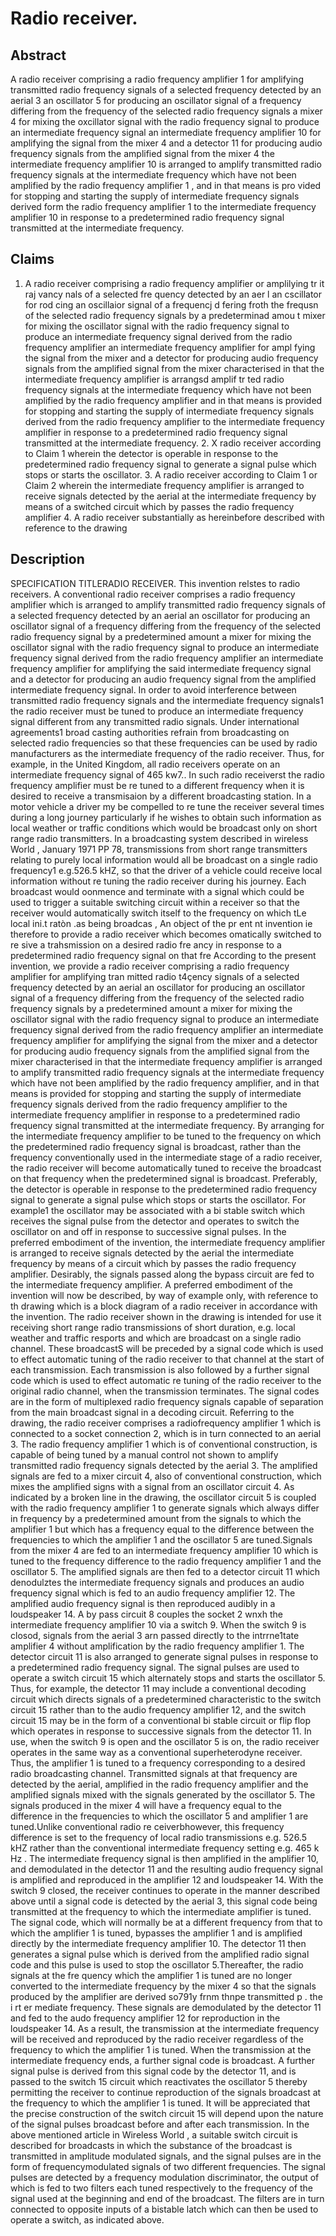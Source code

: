 # Radio receiver.

## Abstract
A radio receiver comprising a radio frequency amplifier 1 for amplifying transmitted radio frequency signals of a selected frequency detected by an aerial 3 an oscillator 5 for producing an oscillator signal of a frequency differing from the frequency of the selected radio frequency signals a mixer 4 for mixing the oxcillator signal with the radio frequency signal to produce an intermediate frequency signal an intermediate frequency amplifier 10 for amplifying the signal from the mixer 4 and a detector 11 for producing audio frequency signals from the amplified signal from the mixer 4 the intermediate frequency amplifier 10 is arranged to amplify transmitted radio frequency signals at the intermediate frequency which have not been amplified by the radio frequency amplifier 1 , and in that means is pro vided for stopping and starting the supply of intermediate frequency signals derived form the radio frequency amplifier 1 to the intermediate frequency amplifier 10 in response to a predetermined radio frequency signal transmitted at the intermediate frequency.

## Claims
1. A radio receiver comprising a radio frequency amplifier or amplilying tr it raj vancy nals of a selected fre quency detected by an aer l an cscillator for rod cing an oscillaior signal of a frequencj d fering froth the frequsn of the selected radio frequency signals by a predeterminad amou t mixer for mixing the oscillator signal with the radio frequency signal to produce an intermediate frequency signal derived from the radio frequency amplifier an intermediate frequency amplifier for ampl fying the signal from the mixer and a detector for producing audio frequency signals from the amplified signal from the mixer characterised in that the intermediate frequency amplifier is arrangsd amplif tr ted radio frequency signals at the intermediate frequency which have not been amplified by the radio frequency amplifier and in that means is provided for stopping and starting the supply of intermediate frequency signals derived from the radio frequency amplifier to the intermediate frequency amplifier in response to a predetermined radio frequency signal transmitted at the intermediate frequency. 2. X radio receiver according to Claim 1 wherein the detector is operable in response to the predetermined radio frequency signal to generate a signal pulse which stops or starts the oscillator. 3. A radio receiver according to Claim 1 or Claim 2 wherein the intermediate frequency amplifier is arranged to receive signals detected by the aerial at the intermediate frequency by means of a switched circuit which by passes the radio frequency amplifier 4. A radio receiver substantially as hereinbefore described with reference to the drawing

## Description
SPECIFICATION TITLERADIO RECEIVER. This invention relstes to radio receivers. A conventional radio receiver comprises a radio frequency amplifier which is arranged to amplify transmitted radio frequency signals of a selected frequency detected by an aerial an oscillator for producing an oscillator signal of a frequency differing from the frequency of the selected radio frequency signal by a predetermined amount a mixer for mixing the oscillator signal with the radio frequency signal to produce an intermediate frequency signal derived from the radio frequency amplifier an intermediate frequency amplifier for amplifying the said intermediate frequency signal and a detector for producing an audio frequency signal from the amplified intermediate frequency signal. In order to avoid interference between transmitted radio frequency signals and the intermediate frequency signals1 the radio receiver must be tuned to produce an intermediate frequency signal different from any transmitted radio signals. Under international agreements1 broad casting authorities refrain from broadcasting on selected radio frequencies so that these frequencies can be used by radio manufacturers as the intermediate frequency of the radio receiver. Thus, for example, in the United Kingdom, all radio receivers operate on an intermediate frequency signal of 465 kw7.. In such radio receiverst the radio frequency amplifier must be re tuned to a different frequency when it is desired to receive a transmisaion by a different broadcasting station. In a motor vehicle a driver my be compelled to re tune the receiver several times during a long journey particularly if he wishes to obtain such information as local weather or traffic conditions which would be broadcast only on short range radio transmitters. In a broadcasting system described in wireless World , January 1971 PP 78, transmissions from short range transmitters relating to purely local information would all be broadcast on a single radio frequency1 e.g.526.5 kHZ, so that the driver of a vehicle could receive local information without re tuning the radio receiver during his journey. Each broadcast would oonmence and terminate with a signal which could be used to trigger a suitable switching circuit within a receiver so that the receiver would automatically switch itself to the frequency on which tLe local ini.t ratòn .as being broadcas , An object of the pr ent nt invention ie therefore to provide a radio receiver which becomes omatically switched to re sive a trahsmission on a desired radio fre ancy in response to a predetermined radio frequency signal on that fre According to the present invention, we provide a radio receiver comprising a radio frequency amplifier for amplifying tran mitted radio t4çency signals of a selected frequency detected by an aerial an oscillator for producing an oscillator signal of a frequency differing from the frequency of the selected radio frequency signals by a predetermined amount a mixer for mixing the oscillator signal with the radio frequency signal to produce an intermediate frequency signal derived from the radio frequency amplifier an intermediate frequency amplifier for amplifying the signal from the mixer and a detector for producing audio frequency signals from the amplified signal from the mixer characterised in that the intermediate frequency amplifier is arranged to amplify transmitted radio frequency signals at the intermediate frequency which have not been amplified by the radio frequency amplifier, and in that means is provided for stopping and starting the supply of intermediate frequency signals derived from the radio frequency amplifier to the intermediate frequency amplifier in response to a predetermined radio frequency signal transmitted at the intermediate frequency. By arranging for the intermediate frequency amplifier to be tuned to the frequency on which the predetermined radio frequency signal is broadcast, rather than the frequency conventionally used in the intermediate stage of a radio receiver, the radio receiver will become automatically tuned to receive the broadcast on that frequency when the predetermined signal is broadcast. Preferably, the detector is operable in response to the predetermined radio frequency signal to generate a signal pulse which stops or starts the oscillator. For example1 the oscillator may be associated with a bi stable switch which receives the signal pulse from the detector and operates to switch the oscillator on and off in response to successive signal pulses. In the preferred embodiment of the invention, the intermediate frequency amplifier is arranged to receive signals detected by the aerial the intermediate frequency by means of a circuit which by passes the radio frequency amplifier. Desirably, the signals passed along the bypass circuit are fed to the intermediate frequency amplifier. A preferred embodiment of the invention will now be described, by way of example only, with reference to th drawing which is a block diagram of a radio receiver in accordance with the invention. The radio receiver shown in the drawing is intended for use it receiving short range radio transmissions of short duration, e.g. local weather and traffic resports and which are broadcast on a single radio channel. These broadcastS will be preceded by a signal code which is used to effect automatic tuning of the radio receiver to that channel at the start of each transmission. Each transmission is also followed by a further signal code which is used to effect automatic re tuning of the radio receiver to the original radio channel, when the transmission terminates. The signal codes are in the form of multiplexed radio frequency signals capable of separation from the main broadcast signal in a decoding circuit. Referring to the drawing, the radio receiver comprises a radiofrequency amplifier 1 which is connected to a socket connection 2, which is in turn connected to an aerial 3. The radio frequency amplifier 1 which is of conventional construction, is capable of being tuned by a manual control not shown to amplify transmitted radio frequency signals detected by the aerial 3. The amplified signals are fed to a mixer circuit 4, also of conventional construction, which mixes the amplified signs with a signal from an oscillator circuit 4. As indicated by a broken line in the drawing, the oscillator circuit 5 is coupled with the radio frequency amplifier 1 to generate signals which always differ in frequency by a predetermined amount from the signals to which the amplifier 1 but which has a frequency equal to the difference between the frequencies to which the amplifier 1 and the oscillator 5 are tuned.Signals from the mixer 4 are fed to an intermediate frequency amplifier 10 which is tuned to the frequency difference to the radio frequency amplifier 1 and the oscillator 5. The amplified signals are then fed to a detector circuit 11 which denodulztes the intermediate frequency signals and produces an audio frequency signal which is fed to an audio frequency amplifier 12. The amplified audio frequency signal is then reproduced audibly in a loudspeaker 14. A by pass circuit 8 couples the socket 2 wnxh the intermediate frequency amplifier 10 via a switch 9. When the switch 9 is closod, signals from the aerial 3 arn passed directly to the intrrne1tate amplifier 4 without amplification by the radio frequency amplifier 1. The detector circuit 11 is also arranged to generate signal pulses in response to a predetermined radio frequency signal. The signal pulses are used to operate a switch circuit 15 which alternately stops and starts the oscillator 5. Thus, for example, the detector 11 may include a conventional decoding circuit which directs signals of a predetermined characteristic to the switch circuit 15 rather than to the audio frequency amplifier 12, and the switch circuit 15 may be in the form of a conventional bi stable circuit or flip flop which operates in response to successive signals from the detector 11. In use, when the switch 9 is open and the oscillator 5 is on, the radio receiver operates in the same way as a conventional superheterodyne receiver. Thus, the amplifier 1 is tuned to a frequency corresponding to a desired radio broadcasting channel. Transmitted signals at that frequency are detected by the aerial, amplified in the radio frequency amplifier and the amplified signals mixed with the signals generated by the oscillator 5. The signals produced in the mixer 4 will have a frequency equal to the difference in the frequencies to which the oscillator 5 and amplifier 1 are tuned.Unlike conventional radio re ceiverbhowever, this frequency difference is set to the frequency of local radio transmissions e.g. 526.5 kHZ rather than the conventional intermediate frequency setting e.g. 465 k Hz . The intermediate frequency signal is then amplified in the amplifier 10, and demodulated in the detector 11 and the resulting audio frequency signal is amplified and reproduced in the amplifier 12 and loudspeaker 14. With the switch 9 closed, the receiver continues to operate in the manner described above until a signal code is detected by the aerial 3, this signal code being transmitted at the frequency to which the intermediate amplifier is tuned. The signal code, which will normally be at a different frequency from that to which the amplifier 1 is tuned, bypasses the amplifier 1 and is amplified directly by the intermediate frequency amplifier 10. The detector 11 then generates a signal pulse which is derived from the amplified radio signal code and this pulse is used to stop the oscillator 5.Thereafter, the radio signals at the fre quency which the amplifier 1 is tuned are no longer converted to the intermediate frequency by the mixer 4 so that the signals produced by the amplifier are derived so791y frnm thnpe transmitted p . the i rt er mediate frequency. These signals are demodulated by the detector 11 and fed to the audo frequency amplifier 12 for reproduction in the loudspeaker 14. As a result, the transmission at the intermediate frequency will be received and reproduced by the radio receiver regardless of the frequency to which the amplifier 1 is tuned. When the transmission at the intermediate frequency ends, a further signal code is broadcast. A further signal pulse is derived from this signal code by the detector 11, and is passed to the switch 15 circuit which reactivates the oscillator 5 thereby permitting the receiver to continue reproduction of the signals broadcast at the frequency to which the amplifier 1 is tuned. It will be appreciated that the precise construction of the switch circuit 15 will depend upon the nature of the signal pulses broadcast before and after each transmission. In the above mentioned article in Wireless World , a suitable switch circuit is described for broadcasts in which the substance of the broadcast is transmitted in amplitude modulated signals, and the signal pulses are in the form of frequencymodulated signals of two different frequencies. The signal pulses are detected by a frequency modulation discriminator, the output of which is fed to two filters each tuned respectively to the frequency of the signal used at the beginning and end of the broadcast. The filters are in turn connected to opposite inputs of a bistable latch which can then be used to operate a switch, as indicated above.